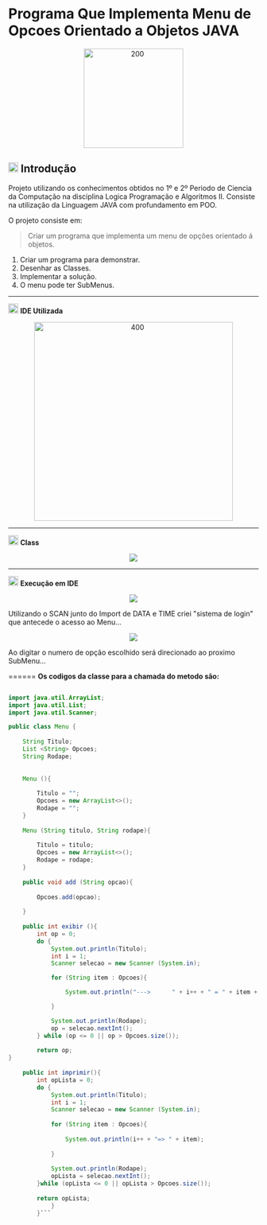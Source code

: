 # Programa Que Implementa Menu de Opcoes Orientado a Objetos JAVA

<p align="center">
<img src="https://user-images.githubusercontent.com/107817929/191080935-b7d4bb1e-61d9-40c0-b6b6-be4600941738.png" alt="200" width="200"/>
</p>


<img src="https://user-images.githubusercontent.com/107817929/191084617-0b8fcc51-c1f9-45dd-8ef7-b2c1850342de.png" alt="20" width="20"/>  **Introdução**
-----------

Projeto utilizando os conhecimentos obtidos no 1º e 2º Periodo de Ciencia da Computação na disciplina Logica Programação e Algoritmos II.
Consiste na utilização da Linguagem JAVA com profundamento em POO.

O projeto consiste em:

>Criar um programa que implementa um menu de opções orientado á objetos.

1. Criar um programa para demonstrar.
2. Desenhar as Classes.
3. Implementar a solução.
4. O menu pode ter SubMenus.

-----------
<img src="https://user-images.githubusercontent.com/107817929/191095215-5b86919b-8204-42ea-95f6-3ea2d455f8fd.png" alt="20" width="20"/> **IDE Utilizada**

<p align="center">
<img src="https://user-images.githubusercontent.com/107817929/191095804-bf6e7a09-cd57-4245-a64d-10a176f6b84b.png" alt="400" width="400"/>
</p>


-----------

<img src="https://user-images.githubusercontent.com/107817929/191096249-a8b40a50-a19a-4ccd-b374-fb2c4041fd4a.png" alt="20" width="20"/> **Class**
<p align="center">
<img src="https://user-images.githubusercontent.com/107817929/191096628-9ab4b6e8-8214-4817-9fbb-2b3a39f7fa51.png"/>
</p>

-----------
<img src="https://user-images.githubusercontent.com/107817929/191097643-9c030816-7572-419b-a365-19928c771d91.png" alt="20" width="20"/> **Execução em IDE**
<p align="center">
<img src="https://user-images.githubusercontent.com/107817929/191098555-9aca55b0-5e55-4bfd-8268-1406eb5863b0.png"/>
</p>
Utilizando o SCAN junto do Import de DATA e TIME criei "sistema de login" que antecede o acesso ao Menu...


<p align="center">
<img src="https://user-images.githubusercontent.com/107817929/191099176-08c5a1c6-2f6e-4921-a780-a256bdf0f563.png"/>
</p>
Ao digitar o numero de opção escolhido será direcionado ao proximo SubMenu...


======
**Os codigos da classe para a chamada do metodo são:**


```JAVA

import java.util.ArrayList;
import java.util.List;
import java.util.Scanner;

public class Menu {
    
    String Titulo;
    List <String> Opcoes;
    String Rodape;
    
   
    Menu (){
    
        Titulo = "";
        Opcoes = new ArrayList<>();
        Rodape = "";
    }
    
    Menu (String titulo, String rodape){
 
        Titulo = titulo;
        Opcoes = new ArrayList<>();
        Rodape = rodape;        
    }    
    
    public void add (String opcao){
        
        Opcoes.add(opcao);
        
    }
    
    public int exibir (){
        int op = 0;
        do {
            System.out.println(Titulo);
            int i = 1;
            Scanner selecao = new Scanner (System.in);

            for (String item : Opcoes){

                System.out.println("--->      " + i++ + " = " + item + "<---");

            }  

            System.out.println(Rodape);
            op = selecao.nextInt();
        } while (op <= 0 || op > Opcoes.size());
        
        return op;
}
    
    public int imprimir(){
        int opLista = 0;
        do {
            System.out.println(Titulo);
            int i = 1;
            Scanner selecao = new Scanner (System.in);
            
            for (String item : Opcoes){
                
                System.out.println(i++ + "=> " + item);
                
            }
            
            System.out.println(Rodape);
            opLista = selecao.nextInt();
        }while (opLista <= 0 || opLista > Opcoes.size());
        
        return opLista;
            }
        }```        
